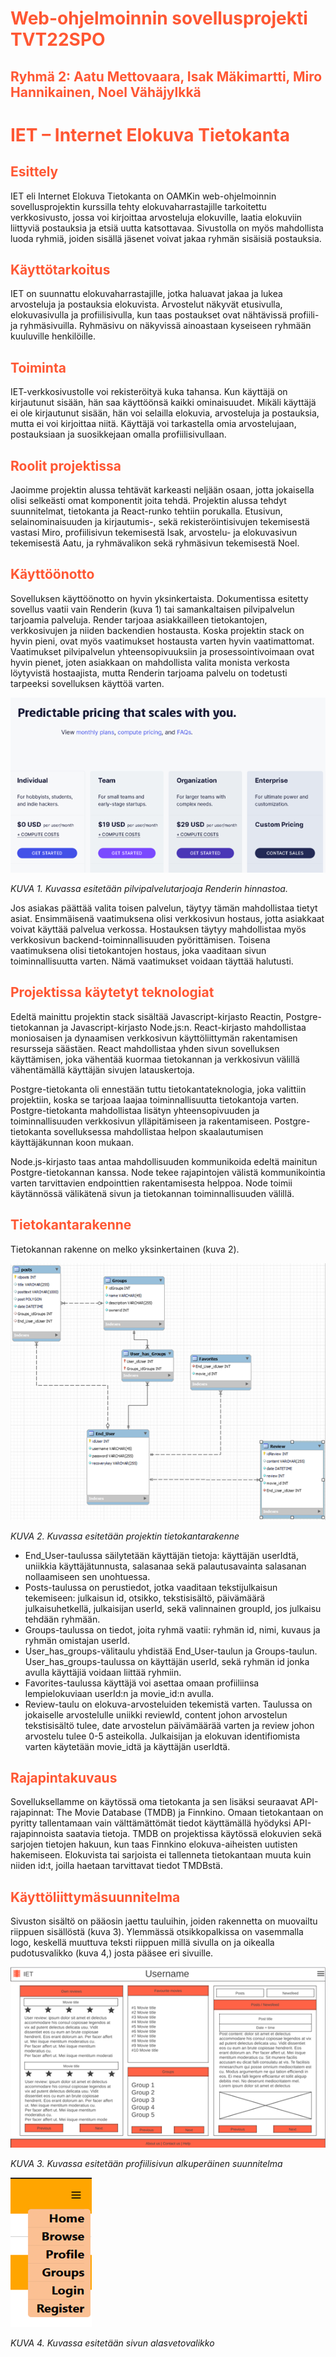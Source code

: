 # <span style="color:#FF5733">Web-ohjelmoinnin sovellusprojekti TVT22SPO</span>

## <span style="color:#FF5733">Ryhmä 2: Aatu Mettovaara, Isak Mäkimartti, Miro Hannikainen, Noel Vähäjylkkä</span>

# <span style="color:#FF5733">IET – Internet Elokuva Tietokanta</span>


## <span style="color:#FF5733">Esittely</span>

IET eli Internet Elokuva Tietokanta on OAMKin web-ohjelmoinnin sovellusprojektin kurssilla tehty elokuvaharrastajille tarkoitettu verkkosivusto, jossa voi kirjoittaa arvosteluja elokuville, laatia elokuviin liittyviä postauksia ja etsiä uutta katsottavaa. Sivustolla on myös mahdollista luoda ryhmiä, joiden sisällä jäsenet voivat jakaa ryhmän sisäisiä postauksia. 

## <span style="color:#FF5733">Käyttötarkoitus</span>

IET on suunnattu elokuvaharrastajille, jotka haluavat jakaa ja lukea arvosteluja ja postauksia elokuvista. Arvostelut näkyvät etusivulla, elokuvasivulla ja profiilisivulla, kun taas postaukset ovat nähtävissä profiili- ja ryhmäsivuilla. Ryhmäsivu on näkyvissä ainoastaan kyseiseen ryhmään kuuluville henkilöille. 

## <span style="color:#FF5733">Toiminta</span>

IET-verkkosivustolle voi rekisteröityä kuka tahansa. Kun käyttäjä on kirjautunut sisään, hän saa käyttöönsä kaikki ominaisuudet. Mikäli käyttäjä ei ole kirjautunut sisään, hän voi selailla elokuvia, arvosteluja ja postauksia, mutta ei voi kirjoittaa niitä. Käyttäjä voi tarkastella omia arvostelujaan, postauksiaan ja suosikkejaan omalla profiilisivullaan. 

## <span style="color:#FF5733">Roolit projektissa</span>

Jaoimme projektin alussa tehtävät karkeasti neljään osaan, jotta jokaisella olisi selkeästi omat komponentit joita tehdä. Projektin alussa tehdyt suunnitelmat, tietokanta ja React-runko tehtiin porukalla. Etusivun, selainominaisuuden ja kirjautumis-, sekä rekisteröintisivujen tekemisestä vastasi Miro, profiilisivun tekemisestä Isak, arvostelu- ja elokuvasivun tekemisestä Aatu, ja ryhmävalikon sekä ryhmäsivun tekemisestä Noel.  

## <span style="color:#FF5733">Käyttöönotto</span>

Sovelluksen käyttöönotto on hyvin yksinkertaista. Dokumentissa esitetty sovellus vaatii vain Renderin (kuva 1) tai samankaltaisen pilvipalvelun tarjoamia palveluja. Render tarjoaa asiakkailleen tietokantojen, verkkosivujen ja niiden backendien hostausta. Koska projektin stack on hyvin pieni, ovat myös vaatimukset hostausta varten hyvin vaatimattomat. Vaatimukset pilvipalvelun yhteensopivuuksiin ja prosessointivoimaan ovat hyvin pienet, joten asiakkaan on mahdollista valita monista verkosta löytyvistä hostaajista, mutta Renderin tarjoama palvelu on todetusti tarpeeksi sovelluksen käyttöä varten.

![](/ReadMeResources/Picture1.png)

*KUVA 1. Kuvassa esitetään pilvipalvelutarjoaja Renderin hinnastoa.*

Jos asiakas päättää valita toisen palvelun, täytyy tämän mahdollistaa tietyt asiat. Ensimmäisenä vaatimuksena olisi verkkosivun hostaus, jotta asiakkaat voivat käyttää palvelua verkossa. Hostauksen täytyy mahdollistaa myös verkkosivun backend-toiminnallisuuden pyörittämisen. Toisena vaatimuksena olisi tietokantojen hostaus, joka vaaditaan sivun toiminnallisuutta varten. Nämä vaatimukset voidaan täyttää halutusti.

## <span style="color:#FF5733">Projektissa käytetyt teknologiat </span>

Edeltä mainittu projektin stack sisältää Javascript-kirjasto Reactin, Postgre-tietokannan ja Javascript-kirjasto Node.js:n. React-kirjasto mahdollistaa moniosaisen ja dynaamisen verkkosivun käyttöliittymän rakentamisen resursseja säästäen. React mahdollistaa yhden sivun sovelluksen käyttämisen, joka vähentää kuormaa tietokannan ja verkkosivun välillä vähentämällä käyttäjän sivujen latauskertoja. 

Postgre-tietokanta oli ennestään tuttu tietokantateknologia, joka valittiin projektiin, koska se tarjoaa laajaa toiminnallisuutta tietokantoja varten. Postgre-tietokanta mahdollistaa lisätyn yhteensopivuuden ja toiminnallisuuden verkkosivun ylläpitämiseen ja rakentamiseen. Postgre-tietokanta sovelluksessa mahdollistaa helpon skaalautumisen käyttäjäkunnan koon mukaan. 

Node.js-kirjasto taas antaa mahdollisuuden kommunikoida edeltä mainitun Postgre-tietokannan kanssa. Node tekee rajapintojen välistä kommunikointia varten tarvittavien endpointtien rakentamisesta helppoa. Node toimii käytännössä välikätenä sivun ja tietokannan toiminnallisuuden välillä. 

## <span style="color:#FF5733">Tietokantarakenne</span>

Tietokannan rakenne on melko yksinkertainen (kuva 2). 

![](/ReadMeResources/Picture2.png)

*KUVA 2. Kuvassa esitetään projektin tietokantarakenne*

- End_User-taulussa säilytetään käyttäjän tietoja: käyttäjän userIdtä, uniikkia käyttäjätunnusta, salasanaa sekä palautusavainta salasanan nollaamiseen sen unohtuessa.
- Posts-taulussa on perustiedot, jotka vaaditaan tekstijulkaisun tekemiseen: julkaisun id, otsikko, tekstisisältö, päivämäärä julkaisuhetkellä, julkaisijan userId, sekä valinnainen groupId, jos julkaisu tehdään ryhmään.  
- Groups-taulussa on tiedot, joita ryhmä vaatii: ryhmän id, nimi, kuvaus ja ryhmän omistajan userId. 
- User_has_groups-välitaulu yhdistää End_User-taulun ja Groups-taulun. User_has_groups-taulussa on käyttäjän userId, sekä ryhmän id jonka avulla käyttäjiä voidaan liittää ryhmiin.  
- Favorites-taulussa käyttäjä voi asettaa omaan profiiliinsa lempielokuviaan userId:n ja movie_id:n avulla.  
- Review-taulu on elokuva-arvosteluiden tekemistä varten. Taulussa on jokaiselle arvostelulle uniikki reviewId, content johon arvostelun tekstisisältö tulee, date arvostelun päivämäärää varten ja review johon arvostelu tulee 0-5 asteikolla. Julkaisijan ja elokuvan identifiomista varten käytetään movie_idtä ja käyttäjän userIdtä.


## <span style="color:#FF5733">Rajapintakuvaus</span>

Sovelluksellamme on käytössä oma tietokanta ja sen lisäksi seuraavat API-rajapinnat: The Movie Database (TMDB) ja Finnkino. Omaan tietokantaan on pyritty tallentamaan vain välttämättömät tiedot käyttämällä hyödyksi API-rajapinnoista saatavia tietoja. TMDB on projektissa käytössä elokuvien sekä sarjojen tietojen hakuun, kun taas Finnkino elokuva-aiheisten uutisten hakemiseen. Elokuvista tai sarjoista ei tallenneta tietokantaan muuta kuin niiden id:t, joilla haetaan tarvittavat tiedot TMDBstä.

## <span style="color:#FF5733">Käyttöliittymäsuunnitelma</span>

Sivuston sisältö on pääosin jaettu tauluihin, joiden rakennetta on muovailtu riippuen sisällöstä (kuva 3). Ylemmässä otsikkopalkissa on vasemmalla logo, keskellä muuttuva teksti riippuen millä sivulla on ja oikealla pudotusvalikko (kuva 4,) josta pääsee eri sivuille. 

![](/ReadMeResources/Picture3.png)

*KUVA 3. Kuvassa esitetään profiilisivun alkuperäinen suunnitelma*

![KUVA 4. Kuvassa esitetään sivun alasvetovalikko ](/ReadMeResources/Picture4.png)

*KUVA 4. Kuvassa esitetään sivun alasvetovalikko*

